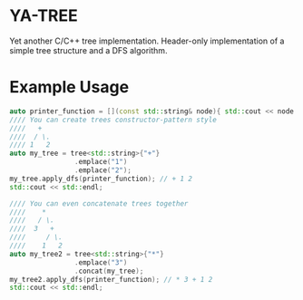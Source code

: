 # YA-TREE
Yet another C/C++ tree implementation. Header-only implementation of a simple tree structure and a DFS algorithm.

# Example Usage
```c++
auto printer_function = [](const std::string& node){ std::cout << node << " "; };
//// You can create trees constructor-pattern style
////   +
////  / \.
//// 1   2
auto my_tree = tree<std::string>{"+"}
                .emplace("1")
                .emplace("2");
my_tree.apply_dfs(printer_function); // + 1 2
std::cout << std::endl;

//// You can even concatenate trees together
////    *
////   / \.
////  3   +
////     / \.
////    1   2
auto my_tree2 = tree<std::string>{"*"}
                .emplace("3")
                .concat(my_tree);
my_tree2.apply_dfs(printer_function); // * 3 + 1 2
std::cout << std::endl;
```

